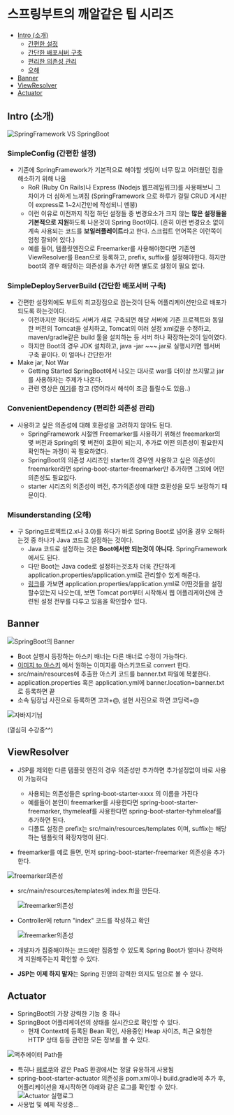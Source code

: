 
# 스프링부트의 깨알같은 팁 시리즈
<!-- TOC -->

- [Intro (소개)](#intro)
	- [간편한 설정](#simpleconfig)
	- [간단한 배포서버 구축](#simpledeployserverbuild)
	- [편리한 의존성 관리](#convenientdependency)
	- [오해](#misunderstanding)
- [Banner](#banner)
- [ViewResolver](#viewresolver)
- [Actuator](#actuator)

<!-- /TOC -->

## Intro (소개)
![SpringFramework VS SpringBoot](./images/springframework-vs-springboot.png)

### SimpleConfig (간편한 설정)
 * 기존에 SpringFramework가 기본적으로 해야할 셋팅이 너무 많고 어려웠던 점을 해소하기 위해 나옴
   - RoR (Ruby On Rails)나 Express (Nodejs 웹프레임워크)를 사용해보니 그 차이가 더 심하게 느껴짐 (SpringFramework 으로 하루가 걸릴 CRUD 게시판이 express로 1~2시간만에 작성되니 멘붕)
   - 이런 이유로 이전까지 직접 하던 설정들 중 변경요소가 크지 않는 **많은 설정들을 기본적으로 지원**하도록 나온것이 Spring Boot이다. (흔히 이런 변경요소 없이 계속 사용되는 코드를 **보일러플레이트**라고 한다. 스크립트 언어쪽은 이런쪽이 엄청 잘되어 있다.)
   - 예를 들어, 템플릿엔진으로 Freemarker를 사용해야한다면 기존엔 ViewResolver를 Bean으로 등록하고, prefix, suffix를 설정해야한다. 하지만 boot의 경우 해당하는 의존성을 추가만 하면 별도로 설정이 필요 없다.

### SimpleDeployServerBuild (간단한 배포서버 구축)
 * 간편한 설정외에도 부트의 최고장점으로 꼽는것이 단독 어플리케이션만으로 배포가 되도록 하는것이다.
   - 이전까지만 하더라도 서버가 새로 구축되면 해당 서버에 기존 프로젝트와 동일한 버전의 Tomcat을 설치하고, Tomcat의 여러 설정 xml값을 수정하고, maven/gradle같은 build 툴을 설치하는 등 서버 하나 확장하는것이 일이였다.
   - 하지만 Boot의 경우 JDK 설치하고, java -jar ~~~.jar로 실행시키면 웹서버 구축 끝이다. 이 얼마나 간단한가!
 * Make jar, Not War
   - Getting Started SpringBoot에서 나오는 대사로 war를 더이상 쓰지말고 jar를 사용하자는 주제가 나온다.
   - 관련 영상은 [여기](https://www.youtube.com/watch?v=sbPSjI4tt10)를 참고 (영어라서 해석이 조금 틀릴수도 있음..)

### ConvenientDependency (편리한 의존성 관리)
 * 사용하고 싶은 의존성에 대해 호환성을 고려하지 않아도 된다.
   - SpringFramework 시절엔 Freemarker를 사용하기 위해선 freemarker의 몇 버전과 Spring의 몇 버전이 호환이 되는지, 추가로 어떤 의존성이 필요한지 확인하는 과정이 꼭 필요하였다.
   - SpringBoot의 의존성 시리즈인 starter의 경우엔 사용하고 싶은 의존성이 freemarker라면 spring-boot-starter-freemarker만 추가하면 그외에 어떤 의존성도 필요없다.
   - starter 시리즈의 의존성이 버전, 추가의존성에 대한 호환성을 모두 보장하기 때문이다.

### Misunderstanding (오해) 
 * 구 Spring프로젝트(2.x나 3.0)를 하다가 바로 Spring Boot로 넘어올 경우 오해하는것 중 하나가 Java 코드로 설정하는 것이다.
   - Java 코드로 설정하는 것은 **Boot에서만 되는것이 아니다.** SpringFramework 에서도 된다.
   - 다만 Boot는 Java code로 설정하는것조차 더욱 간단하게 application.properties/application.yml로 관리할수 있게 해준다.
   - [링크](http://docs.spring.io/spring-boot/docs/current/reference/html/common-application-properties.html)를 가보면 application.properties/application.yml로 어떤것들을 설정할수있는지 나오는데, 보면 Tomcat port부터 시작해서 웹 어플리케이션에 관련된 설정 전부를 다루고 있음을 확인할수 있다. 

 
## Banner
![SpringBoot의 Banner](./images/banner.png)

 * Boot 실행시 등장하는 아스키 배너는 다른 배너로 수정이 가능하다.
 * [이미지 to 아스키](http://picascii.com/) 에서 원하는 이미지를 아스키코드로 convert 한다.
 * src/main/resources에 추출한 아스키 코드를 banner.txt 파일에 복붙한다.
 * application.properties 혹은 application.yml에 banner.location=banner.txt로 등록하면 끝
 * 소속 팀장님 사진으로 등록하면 고과+@, 설현 사진으로 하면 코딩력+@
 
 ![자바지기님](./images/javajigi-banner.png)
 
 (열심히 수강중^^)
 
## ViewResolver
 * JSP를 제외한 다른 템플릿 엔진의 경우 의존성만 추가하면 추가설정없이 바로 사용이 가능하다
   - 사용되는 의존성들은 spring-boot-starter-xxxx 의 이름을 가진다
   - 예를들어 본인이 freemarker를 사용한다면 spring-boot-starter-freemarker, thymeleaf를 사용한다면 spring-boot-starter-tyhmeleaf를 추가하면 된다.
   - 디폴트 설정은 prefix는 src/main/resources/templates 이며, suffix는 해당하는 템플릿의 확장자명이 된다.
 
 * freemarker를 예로 들면, 먼저 spring-boot-starter-freemarker 의존성을 추가한다.
  
  ![freemarker의존성](./images/freemarker.png) 
  
 * src/main/resources/templates에 index.ftl을 만든다.
  
    ![freemarker의존성](./images/index.png)
    
 * Controller에 return "index" 코드를 작성하고 확인
  
    ![freemarker의존성](./images/index-controller.png)
 
 * 개발자가 집중해야하는 코드에만 집중할 수 있도록 Spring Boot가 얼마나 강력하게 지원해주는지 확인할 수 있다.
 * **JSP는 이제 하지 말자**는 Spring 진영의 강력한 의지도 덤으로 볼 수 있다.
  
## Actuator
 * SpringBoot의 가장 강력한 기능 중 하나
 * SpringBoot 어플리케이션의 상태를 실시간으로 확인할 수 있다. 
   - 현재 Context에 등록된 Bean 확인, 사용중인 Heap 사이즈, 최근 요청한 HTTP 상태 등등 관련한 모든 정보를 볼 수 있다.

 ![액추에이터 Path들](./images/actuator-path.png)
 
 * 특히나 [헤로쿠](http://jojoldu.tistory.com/18)와 같은 PaaS 환경에서는 정말 유용하게 사용됨
 * spring-boot-starter-actuator 의존성을 pom.xml이나 build.gradle에 추가 후, 어플리케이션을 재시작하면 아래와 같은 로그를 확인할 수 있다.
 ![Actuator 실행로그](./images/actuator-log.png)
 * 사용법 및 예제 작성중...

